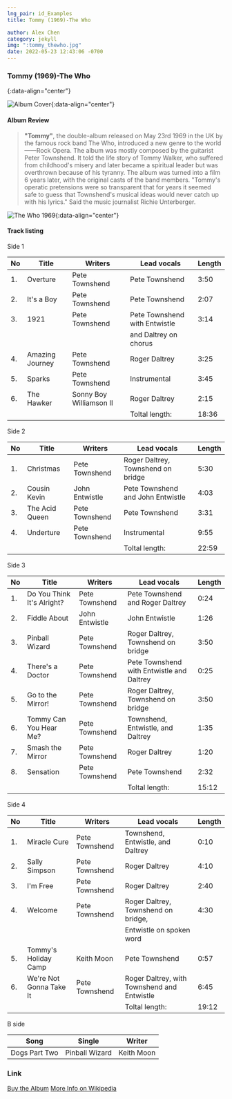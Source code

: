 ```yaml
---
lng_pair: id_Examples
title: Tommy (1969)-The Who

author: Alex Chen
category: jekyll
img: ":tommy_thewho.jpg"
date: 2022-05-23 12:43:06 -0700
---
```


### Tommy (1969)-The Who
{:data-align="center"}

![Album Cover](:tommy_thewho.jpg){:data-align="center"}

#### Album Review

> **"Tommy"**, the double-album released on May 23rd 1969 in the UK by the famous rock band The Who, introduced a new genre to the world——Rock Opera.
>The album was mostly composed by the guitarist Peter Townshend. It told the life story of Tommy Walker, who suffered from childhood's misery and later became a spiritual leader but was overthrown because of his tyranny. The album was turned into a film 6 years later, with the original casts of the band members.
>"Tommy's operatic pretensions were so transparent that for years it seemed safe to guess that Townshend's musical ideas would never catch up with his lyrics." Said the music journalist Richie Unterberger.

![The Who 1969](:who69.jpg){:data-align="center"}

#### Track listing

Side 1

| No  | Title           | Writers                 | Lead vocals                        | Length | 
| --- | --------------- | ----------------------- | ---------------------------------- | ------ |
| 1.  | Overture        | Pete Townshend          | Pete Townshend                     | 3:50   |
| 2.  | It's a Boy      | Pete Townshend          | Pete Townshend                     | 2:07   |
| 3.  | 1921            | Pete Townshend          | Pete Townshend with Entwistle      | 3:14   |
|     |                 |                         | and Daltrey on chorus              |        |
| 4.  | Amazing Journey | Pete Townshend          | Roger Daltrey                      | 3:25   |
| 5.  | Sparks          | Pete Townshend          | Instrumental                       | 3:45   |
| 6.  | The Hawker      | Sonny Boy Williamson II | Roger Daltrey                      | 2:15   |
|     |                 |                         |                    Toltal length:  | 18:36  |

Side 2

| No  | Title          | Writers                | Lead vocals                             | Length | 
| --- | -------------- | ---------------------- | --------------------------------------- | ------ |
| 1.  | Christmas      | Pete Townshend         | Roger Daltrey, Townshend on bridge      | 5:30   |
| 2.  | Cousin Kevin   | John Entwistle         | Pete Townshend and John Entwistle       | 4:03   |
| 3.  | The Acid Queen | Pete Townshend         | Pete Townshend                          | 3:31   |
| 4.  | Underture      | Pete Townshend         | Instrumental                            | 9:55   |
|     |                |                        |                          Toltal length: | 22:59  |

Side 3

| No  | Title                      | Writers        | Lead vocals                               | Length | 
| --- | -------------------------- | -------------- | ----------------------------------------- | ------ |
| 1.  | Do You Think It's Alright? | Pete Townshend | Pete Townshend and Roger Daltrey          | 0:24   |
| 2.  | Fiddle About               | John Entwistle | John Entwistle                            | 1:26   |
| 3.  | Pinball Wizard             | Pete Townshend | Roger Daltrey, Townshend on bridge        | 3:50   |
| 4.  | There's a Doctor           | Pete Townshend | Pete Townshend with Entwistle and Daltrey | 0:25   |
| 5.  | Go to the Mirror!          | Pete Townshend | Roger Daltrey, Townshend on bridge        | 3:50   |
| 6.  | Tommy Can You Hear Me?     | Pete Townshend | Townshend, Entwistle, and Daltrey         | 1:35   |
| 7.  | Smash the Mirror           | Pete Townshend | Roger Daltrey                             | 1:20   |
| 8.  | Sensation                  | Pete Townshend | Pete Townshend                            | 2:32   |
|     |                            |                |                           Toltal length:  | 15:12  |


Side 4

| No  | Title                   | Writers        | Lead vocals                                 | Length | 
| --- | ----------------------- | -------------- | ------------------------------------------- | ------ |
| 1.  | Miracle Cure            | Pete Townshend | Townshend, Entwistle, and Daltrey           | 0:10   |
| 2.  | Sally Simpson           | Pete Townshend | Roger Daltrey                               | 4:10   |
| 3.  | I'm Free                | Pete Townshend | Roger Daltrey                               | 2:40   |
| 4.  | Welcome                 | Pete Townshend | Roger Daltrey, Townshend on bridge,         | 4:30   |
|     |                         |                | Entwistle on spoken word                    |        |
| 5.  | Tommy's Holiday Camp    | Keith Moon     | Pete Townshend                              | 0:57   |
| 6.  | We're Not Gonna Take It | Pete Townshend | Roger Daltrey, with Townshend and Entwistle | 6:45   |
|     |                         |                |                             Toltal length:  | 19:12  |

B side

| Song          | Single         | Writer     |
| ------------- | -------------- | ---------- |
| Dogs Part Two | Pinball Wizard | Keith Moon |

### Link
[Buy the Album](https://www.thewho.com/music/tommy/)
[More Info on Wikipedia](https://en.wikipedia.org/wiki/Tommy_(The_Who_album))

